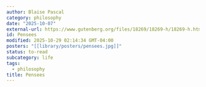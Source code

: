 ```yaml
---
author: Blaise Pascal
category: philosophy
date: "2025-10-07"
external-url: https://www.gutenberg.org/files/18269/18269-h/18269-h.htm
id: Pensees
modified: 2025-10-29 02:14:34 GMT-04:00
posters: "[[library/posters/pensees.jpg]]"
status: to-read
subcategory: life
tags:
  - philosophy
title: Pensees
---
```

